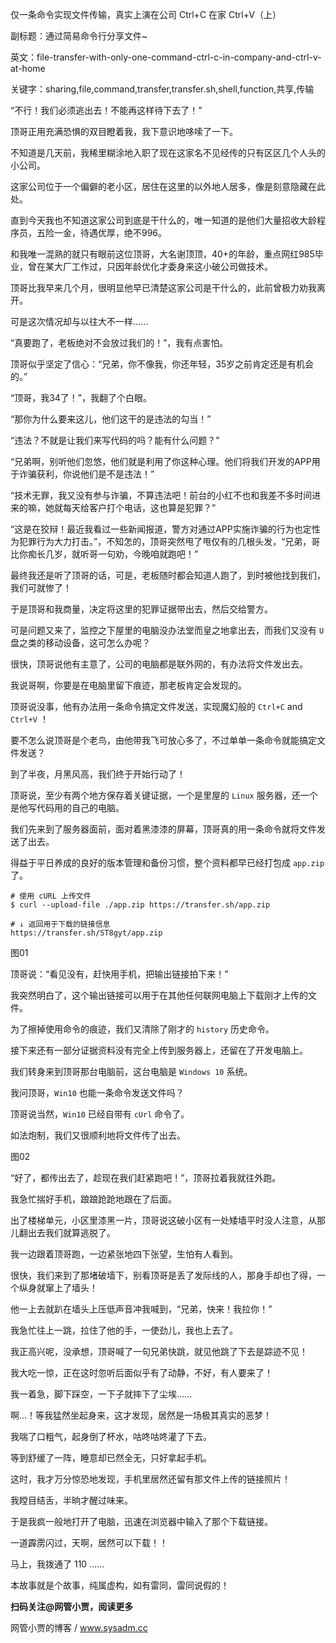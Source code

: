 仅一条命令实现文件传输，真实上演在公司 Ctrl+C 在家 Ctrl+V（上）

副标题：通过简易命令行分享文件~

英文：file-transfer-with-only-one-command-ctrl-c-in-company-and-ctrl-v-at-home

关键字：sharing,file,command,transfer,transfer.sh,shell,function,共享,传输



“不行！我们必须逃出去！不能再这样待下去了！”

顶哥正用充满恐惧的双目瞪着我，我下意识地哆嗦了一下。



不知道是几天前，我稀里糊涂地入职了现在这家名不见经传的只有区区几个人头的小公司。

这家公司位于一个偏僻的老小区，居住在这里的以外地人居多，像是刻意隐藏在此处。

直到今天我也不知道这家公司到底是干什么的，唯一知道的是他们大量招收大龄程序员，五险一金，待遇优厚，绝不996。

和我唯一混熟的就只有眼前这位顶哥，大名谢顶顶，40+的年龄，重点网红985毕业，曾在某大厂工作过，只因年龄优化才委身来这小破公司做技术。

顶哥比我早来几个月，很明显他早已清楚这家公司是干什么的，此前曾极力劝我离开。

可是这次情况却与以往大不一样......



“真要跑了，老板绝对不会放过我们的！”，我有点害怕。

顶哥似乎坚定了信心：“兄弟，你不像我，你还年轻，35岁之前肯定还是有机会的。”

“顶哥，我34了！”，我翻了个白眼。

“那你为什么要来这儿，他们这干的是违法的勾当！”

“违法？不就是让我们来写代码的吗？能有什么问题？”

“兄弟啊，别听他们忽悠，他们就是利用了你这种心理。他们将我们开发的APP用于诈骗获利，你说他们是不是违法！”

“技术无罪，我又没有参与诈骗，不算违法吧！前台的小红不也和我差不多时间进来的嘛，她就每天给客户打个电话，这也算是犯罪？”

“这是在狡辩！最近我看过一些新闻报道，警方对通过APP实施诈骗的行为也定性为犯罪行为大力打击。”，不知怎的，顶哥突然甩了甩仅有的几根头发，“兄弟，哥比你痴长几岁，就听哥一句劝，今晚咱就跑吧！”



最终我还是听了顶哥的话，可是，老板随时都会知道人跑了，到时被他找到我们，我们可就惨了！

于是顶哥和我商量，决定将这里的犯罪证据带出去，然后交给警方。

可是问题又来了，监控之下屋里的电脑没办法堂而皇之地拿出去，而我们又没有 `U` 盘之类的移动设备，这可怎么办呢？



很快，顶哥说他有主意了，公司的电脑都是联外网的，有办法将文件发出去。

我说哥啊，你要是在电脑里留下痕迹，那老板肯定会发现的。

顶哥说没事，他有办法用一条命令搞定文件发送，实现魔幻般的 `Ctrl+C` and `Ctrl+V` ！

要不怎么说顶哥是个老鸟，由他带我飞可放心多了，不过单单一条命令就能搞定文件发送？



到了半夜，月黑风高，我们终于开始行动了！

顶哥说，至少有两个地方保存着关键证据，一个是里屋的 `Linux` 服务器，还一个是他写代码用的自己的电脑。

我们先来到了服务器面前，面对着黑漆漆的屏幕，顶哥真的用一条命令就将文件发送了出去。

得益于平日养成的良好的版本管理和备份习惯，整个资料都早已经打包成 `app.zip` 了。

```shell
# 使用 cURL 上传文件
$ curl --upload-file ./app.zip https://transfer.sh/app.zip

# ↓ 返回用于下载的链接信息
https://transfer.sh/ST8gyt/app.zip
```

图01



顶哥说：“看见没有，赶快用手机，把输出链接拍下来！”

我突然明白了，这个输出链接可以用于在其他任何联网电脑上下载刚才上传的文件。

为了擦掉使用命令的痕迹，我们又清除了刚才的 `history` 历史命令。



接下来还有一部分证据资料没有完全上传到服务器上，还留在了开发电脑上。

我们转身来到顶哥那台电脑前，这台电脑是 `Windows 10` 系统。

我问顶哥，`Win10` 也能一条命令发送文件吗？

顶哥说当然，`Win10` 已经自带有 `cUrl` 命令了。

如法炮制，我们又很顺利地将文件传了出去。

图02



“好了，都传出去了，趁现在我们赶紧跑吧！”，顶哥拉着我就往外跑。

我急忙揣好手机，踉踉跄跄地跟在了后面。

出了楼梯单元，小区里漆黑一片，顶哥说这破小区有一处矮墙平时没人注意，从那儿翻出去我们就算逃脱了。

我一边跟着顶哥跑，一边紧张地四下张望，生怕有人看到。

很快，我们来到了那堵破墙下，别看顶哥是丢了发际线的人，那身手却也了得，一个纵身就窜上了墙头！

他一上去就趴在墙头上压低声音冲我喊到，“兄弟，快来！我拉你！”

我急忙往上一跳，拉住了他的手，一使劲儿，我也上去了。

我正高兴呢，没承想，顶哥喊了一句兄弟快跳，就见他跳了下去是踪迹不见！

我大吃一惊，正在这时忽听后面似乎有了动静，不好，有人要来了！

我一着急，脚下踩空，一下子就摔下了尘埃......



啊...！等我猛然坐起身来，这才发现，居然是一场极其真实的恶梦！

我喘了口粗气，起身倒了杯水，咕咚咕咚灌了下去。

等到舒缓了一阵，睡意却已然全无，只好拿起手机。

这时，我才万分惊恐地发现，手机里居然还留有那文件上传的链接照片！

我瞠目结舌，半晌才醒过味来。

于是我疯一般地打开了电脑，迅速在浏览器中输入了那个下载链接。

一道霹雳闪过，天啊，居然可以下载！！

马上，我拨通了 110 ......



本故事就是个故事，纯属虚构，如有雷同，雷同说假的！



**扫码关注@网管小贾，阅读更多**

网管小贾的博客 / www.sysadm.cc
